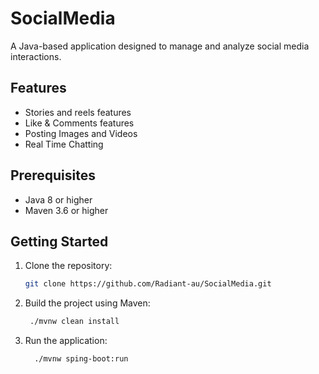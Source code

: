 # SocialMedia

A Java-based application designed to manage and analyze social media interactions.

## Features

- Stories and reels features
- Like & Comments features
- Posting Images and Videos
- Real Time Chatting 

## Prerequisites

- Java 8 or higher
- Maven 3.6 or higher

## Getting Started

1. Clone the repository:
   ```bash
   git clone https://github.com/Radiant-au/SocialMedia.git
   
2. Build the project using Maven:
   ```bash
    ./mvnw clean install
   
3. Run the application:
   ```bash
     ./mvnw sping-boot:run
   
